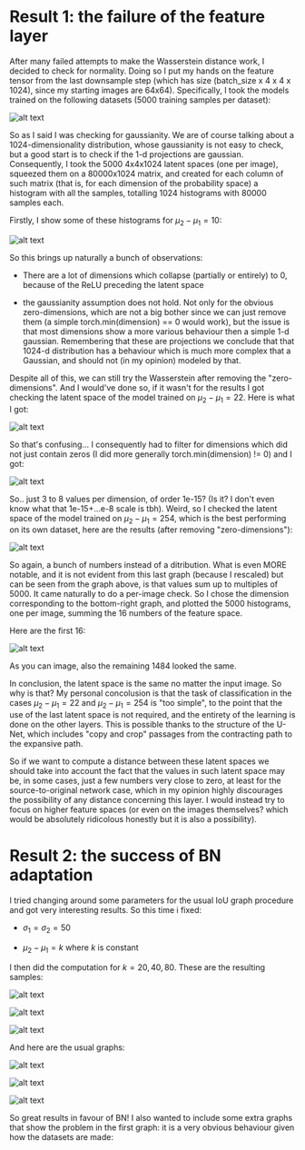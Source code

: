 # Result 1: the failure of the feature layer

After many failed attempts to make the Wasserstein distance work, I decided to check for normality. Doing so I put my hands on the feature tensor from the last downsample step (which has size (batch_size x 4 x 4 x 1024), since my starting images are 64x64). Specifically, I took the models trained on the following datasets (5000 training samples per dataset):

  ![alt text](https://github.com/MarcoFurlan99/2_Results_on_BN_and_Wasserstein_failure/blob/master/feature_space/samples.png?raw=true)

So as I said I was checking for gaussianity. We are of course talking about a 1024-dimensionality distribution, whose gaussianity is not easy to check, but a good start is to check if the 1-d projections are gaussian. Consequently, I took the 5000 4x4x1024 latent spaces (one per image), squeezed them on a 80000x1024 matrix, and created for each column of such matrix (that is, for each dimension of the probability space) a histogram with all the samples, totalling 1024 histograms with 80000 samples each.

Firstly, I show some of these histograms for $\mu_2 - \mu_1 = 10$:

  ![alt text](https://github.com/MarcoFurlan99/2_Results_on_BN_and_Wasserstein_failure/blob/master/feature_space/mu_distance_10.png?raw=true)

So this brings up naturally a bunch of observations:

- There are a lot of dimensions which collapse (partially or entirely) to 0, because of the ReLU preceding the latent space

- the gaussianity assumption does not hold. Not only for the obvious zero-dimensions, which are not a big bother since we can just remove them (a simple torch.min(dimension) == 0 would work), but the issue is that most dimensions show a more various behaviour then a simple 1-d gaussian. Remembering that these are projections we conclude that that 1024-d distribution has a behaviour which is much more complex that a Gaussian, and should not (in my opinion) modeled by that.

Despite all of this, we can still try the Wasserstein after removing the "zero-dimensions". And I would've done so, if it wasn't for the results I got checking the latent space of the model trained on $\mu_2 - \mu_1 = 22$. Here is what I got:


  ![alt text](https://github.com/MarcoFurlan99/2_Results_on_BN_and_Wasserstein_failure/blob/master/feature_space/mu_distance_22.png?raw=true)

So that's confusing... I consequently had to filter for dimensions which did not just contain zeros (I did more generally torch.min(dimension) != 0) and I got:


  ![alt text](https://github.com/MarcoFurlan99/2_Results_on_BN_and_Wasserstein_failure/blob/master/feature_space/mu_distance_22_nonzero.png?raw=true)

So.. just 3 to 8 values per dimension, of order 1e-15? (Is it? I don't even know what that 1e-15+...e-8 scale is tbh). Weird, so I checked the latent space of the model trained on $\mu_2 - \mu_1 = 254$, which is the best performing on its own dataset, here are the results (after removing "zero-dimensions"):

  ![alt text](https://github.com/MarcoFurlan99/2_Results_on_BN_and_Wasserstein_failure/blob/master/feature_space/mu_distance_254_nonzero.png?raw=true)

So again, a bunch of numbers instead of a ditribution. What is even MORE notable, and it is not evident from this last graph (because I rescaled) but can be seen from the graph above, is that values sum up to multiples of 5000. It came naturally to do a per-image check. So I chose the dimension corresponding to the bottom-right graph, and plotted the 5000 histograms, one per image, summing the 16 numbers of the feature space.

Here are the first 16:

  ![alt text](https://github.com/MarcoFurlan99/2_Results_on_BN_and_Wasserstein_failure/blob/master/feature_space/mu_distance_254_per_image.png?raw=true)

As you can image, also the remaining 1484 looked the same.

In conclusion, the latent space is the same no matter the input image. So why is that? My personal concolusion is that the task of classification in the cases $\mu_2 - \mu_1 = 22$ and $\mu_2 - \mu_1 = 254$ is "too simple", to the point that the use of the last latent space is not required, and the entirety of the learning is done on the other layers. This is possible thanks to the structure of the U-Net, which includes "copy and crop" passages from the contracting path to the expansive path.

So if we want to compute a distance between these latent spaces we should take into account the fact that the values in such latent space may be, in some cases, just a few numbers very close to zero, at least for the source-to-original network case, which in my opinion highly discourages the possibility of any distance concerning this layer. I would instead try to focus on higher feature spaces (or even on the images themselves? which would be absolutely ridicolous honestly but it is also a possibility).

# Result 2: the success of BN adaptation

I tried changing around some parameters for the usual IoU graph procedure and got very interesting results. So this time i fixed:

- $\sigma_1 = \sigma_2 = 50$

- $\mu_2 - \mu_1 = k$ where $k$ is constant

I then did the computation for $k = 20, 40, 80$. These are the resulting samples:

  ![alt text](https://github.com/MarcoFurlan99/2_Results_on_BN_and_Wasserstein_failure/blob/master/BN_results/samples_3.png?raw=true)


  ![alt text](https://github.com/MarcoFurlan99/2_Results_on_BN_and_Wasserstein_failure/blob/master/BN_results/samples_4.png?raw=true)


  ![alt text](https://github.com/MarcoFurlan99/2_Results_on_BN_and_Wasserstein_failure/blob/master/BN_results/samples_5.png?raw=true)

And here are the usual graphs:

  ![alt text](https://github.com/MarcoFurlan99/2_Results_on_BN_and_Wasserstein_failure/blob/master/BN_results/graph_the_3_musketeers_3.png?raw=true)


  ![alt text](https://github.com/MarcoFurlan99/2_Results_on_BN_and_Wasserstein_failure/blob/master/BN_results/graph_the_3_musketeers_4.png?raw=true)


  ![alt text](https://github.com/MarcoFurlan99/2_Results_on_BN_and_Wasserstein_failure/blob/master/BN_results/graph_the_3_musketeers_5.png?raw=true)

So great results in favour of BN! I also wanted to include some extra graphs that show the problem in the first graph: it is a very obvious behaviour given how the datasets are made:

